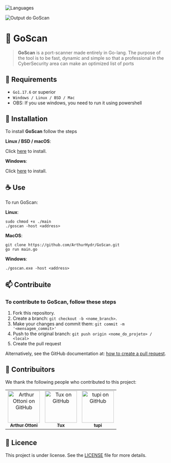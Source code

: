 <p>
   <img alt="Languages" src="https://img.shields.io/badge/Go->= go1.17.6-blue.svg"> 
</p>
<img src="https://i.imgur.com/iFksXR2.png" alt="Output do GoScan">


# 🦫 GoScan
> **GoScan** is a port-scanner made entirely in Go-lang. The purpose of the tool is to be fast, dynamic and simple so that a professional in the CyberSecurity area can make an optimized list of ports

## 📃 Requirements

* `Go1.17.6` or superior
*  `Windows / Linux / BSD / Mac`
* OBS: If you use windows, you need to run it using powershell

## 🚀 Installation

To install **GoScan** follow the steps

**Linux  / BSD / macOS**:

Click [here](https://github.com/ArthurHydr/GoScan/releases/download/binary/goscan) to install. 


**Windows**:

Click [here](https://github.com/ArthurHydr/GoScan/releases/download/binary/goscan.exe) to install.


## ☕ Use 

To run GoScan:

**Linux**:
```
sudo chmod +x ./main
./goscan -host <address>
```

**MacOS**:
```
git clone https://github.com/ArthurHydr/GoScan.git
go run main.go
```

**Windows**:

```
./goscan.exe -host <address>
```

## 📫 Contribuite
### To contribute to GoScan, follow these steps

1. Fork this repository.
2. Create a branch: `git checkout -b <nome_branch>`.
3. Make your changes and commit them: `git commit -m '<mensagem_commit>'`
4. Push to the original branch: `git push origin <nome_do_projeto> / <local>`
5. Create the pull request

Alternatively, see the GitHub documentation at: [how to create a pull request](https://help.github.com/en/github/collaborating-with-issues-and-pull-requests/creating-a-pull-request).

## 🤝 Contribuitors

We thank the following people who contributed to this project:

<table>
  <tr>
    <td align="center">
      <a href="https://github.com/ArthurHydr">
        <img src="https://avatars3.githubusercontent.com/u/61481946" width="100px;" alt="Arthur Ottoni on GitHub"/><br>
        <sub>
          <b>Arthur Ottoni</b>
        </sub>
      </a>
    </td>
    <td align="center">
      <a href="https://github.com/gabrielfelipecsk">
        <img src="https://avatars.githubusercontent.com/u/67423128?v=4" width="100px;" alt="Tux on GitHub"\><br>
        <sub>
          <b>Tux</b>
        </sub>
      </a>
     </td> 
    <td align="center">
      <a href="https://github.com/PedroMoraesMilagres">
        <img src="https://avatars.githubusercontent.com/u/35903097?v=4" width="100px;" alt="tupi on GitHub"\><br>
        <sub>
          <b>tupi</b>
        </sub>
      </a>
     </td> 
</table>



## 📝 Licence

This project is under license. See the [LICENSE](LICENSE.md) file for more details.


